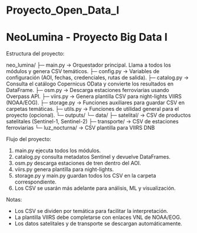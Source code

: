 # Proyecto_Open_Data_I

NeoLumina - Proyecto Big Data I
===============================

Estructura del proyecto:

neo_lumina/
├─ main.py            -> Orquestador principal. Llama a todos los módulos y genera CSV temáticos.
├─ config.py          -> Variables de configuración (AOI, fechas, credenciales, rutas de salida).
├─ catalog.py         -> Consulta el catálogo Copernicus OData y convierte los resultados en DataFrame.
├─ osm.py             -> Descarga estaciones ferroviarias usando Overpass API.
├─ viirs.py           -> Genera plantilla CSV para night-lights VIIRS (NOAA/EOG).
├─ storage.py         -> Funciones auxiliares para guardar CSV en carpetas temáticas.
├─ utils.py           -> Funciones de utilidad general para el proyecto (opcional).
└─ outputs/
   └─ data/
      ├─ satelital/       -> CSV de productos satelitales (Sentinel-1, Sentinel-2)
      ├─ transporte/      -> CSV de estaciones ferroviarias
      └─ luz_nocturna/    -> CSV plantilla para VIIRS DNB

Flujo del proyecto:
1. main.py ejecuta todos los módulos.
2. catalog.py consulta metadatos Sentinel y devuelve DataFrames.
3. osm.py descarga estaciones de tren dentro del AOI.
4. viirs.py genera plantilla para night-lights.
5. storage.py y main.py guardan todos los CSV en la carpeta correspondiente.
6. Los CSV se usarán más adelante para análisis, ML y visualización.

Notas:
- Los CSV se dividen por temática para facilitar la interpretación.
- La plantilla VIIRS debe completarse con enlaces VNL de NOAA/EOG.
- Los datos satelitales y de transporte se descargan automáticamente.
